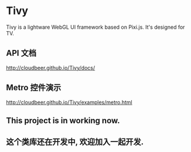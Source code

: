 # Tivy
Tivy is a lightware WebGL UI framework based on Pixi.js. It's designed for TV.


## API 文档

http://cloudbeer.github.io/Tivy/docs/

## Metro 控件演示

http://cloudbeer.github.io/Tivy/examples/metro.html

## This project is in working now.

## 这个类库还在开发中, 欢迎加入一起开发.


